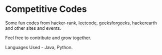 # Competitive Codes

Some fun codes from hacker-rank, leetcode, geeksforgeeks, hackerearth and other sites and events.

Feel free to contribute and grow together.

Languages Used - Java, Python.
